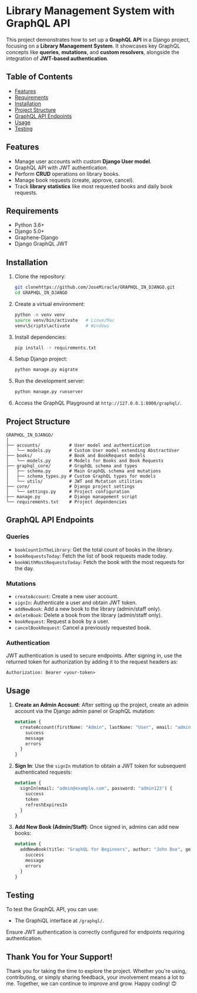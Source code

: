 # Library Management System with GraphQL API

This project demonstrates how to set up a **GraphQL API** in a Django project, focusing on a **Library Management System**. It showcases key GraphQL concepts like **queries**, **mutations**, and **custom resolvers**, alongside the integration of **JWT-based authentication**.

## Table of Contents
- [Features](#features)
- [Requirements](#requirements)
- [Installation](#installation)
- [Project Structure](#project-structure)
- [GraphQL API Endpoints](#graphql-api-endpoints)
- [Usage](#usage)
- [Testing](#testing)


## Features
- Manage user accounts with custom **Django User model**.
- GraphQL API with JWT authentication.
- Perform **CRUD** operations on library books.
- Manage book requests (create, approve, cancel).
- Track **library statistics** like most requested books and daily book requests.
  
## Requirements
- Python 3.6+
- Django 5.0+
- Graphene-Django
- Django GraphQL JWT

## Installation

1. Clone the repository:
   ```bash
   git clonehttps://github.com/JoseMiracle/GRAPHQL_IN_DJANGO.git
   cd GRAPHQL_IN_DJANGO
   ```

2. Create a virtual environment:
   ```bash
   python -m venv venv
   source venv/bin/activate   # Linux/Mac
   venv\Scripts\activate      # Windows
   ```

3. Install dependencies:
   ```bash
   pip install -r requirements.txt
   ```

4. Setup Django project:
   ```bash
   python manage.py migrate
   ```

5. Run the development server:
   ```bash
   python manage.py runserver
   ```

6. Access the GraphQL Playground at `http://127.0.0.1:8000/graphql/`.

## Project Structure

```
GRAPHQL_IN_DJANGO/
│
├── accounts/           # User model and authentication
│   └── models.py       # Custom User model extending AbstractUser
├── books/              # Book and BookRequest models
│   └── models.py       # Models for Books and Book Requests
├── graphql_core/       # GraphQL schema and types
│   ├── schema.py       # Main GraphQL schema and mutations
│   ├── schema_types.py # Custom GraphQL types for models
│   └── utils/          # JWT and Mutation utilities
├── core/               # Django project settings
│   └── settings.py     # Project configuration
├── manage.py           # Django management script
└── requirements.txt    # Project dependencies
```

## GraphQL API Endpoints

### Queries

- `bookCountInTheLibrary`: Get the total count of books in the library.
- `bookRequestsToday`: Fetch the list of book requests made today.
- `bookWithMostRequestsToday`: Fetch the book with the most requests for the day.

### Mutations

- `createAccount`: Create a new user account.
- `signIn`: Authenticate a user and obtain JWT token.
- `addNewBook`: Add a new book to the library (admin/staff only).
- `deleteBook`: Delete a book from the library (admin/staff only).
- `bookRequest`: Request a book by a user.
- `cancelBookRequest`: Cancel a previously requested book.

### Authentication

JWT authentication is used to secure endpoints. After signing in, use the returned token for authorization by adding it to the request headers as:

```
Authorization: Bearer <your-token>
```

## Usage

1. **Create an Admin Account**:
   After setting up the project, create an admin account via the Django admin panel or GraphQL mutation:
   ```graphql
   mutation {
     createAccount(firstName: "Admin", lastName: "User", email: "admin@example.com", password: "admin123", username: "admin") {
       success
       message
       errors
     }
   }
   ```

2. **Sign In**:
   Use the `signIn` mutation to obtain a JWT token for subsequent authenticated requests:
   ```graphql
   mutation {
     signIn(email: "admin@example.com", password: "admin123") {
       success
       token
       refreshExpiresIn
     }
   }
   ```

3. **Add New Book (Admin/Staff)**:
   Once signed in, admins can add new books:
   ```graphql
   mutation {
     addNewBook(title: "GraphQL for Beginners", author: "John Doe", genre: "Technology", numberOfCopies: 10, isbn: "1234567890") {
       success
       message
       errors
     }
   }
   ```

## Testing

To test the GraphQL API, you can use:
- The GraphiQL interface at `/graphql/`.

Ensure JWT authentication is correctly configured for endpoints requiring authentication.

## Thank You for Your Support!
Thank you for taking the time to explore the project. Whether you're using, contributing, or simply sharing feedback, your involvement means a lot to me. Together, we can continue to improve and grow. Happy coding! 😊
